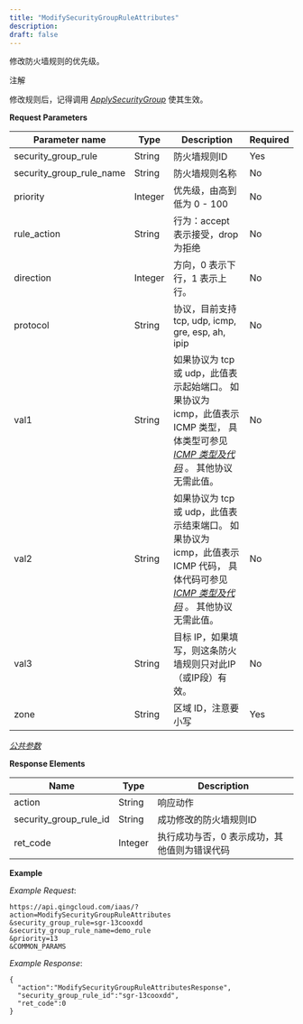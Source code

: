 ```yaml
---
title: "ModifySecurityGroupRuleAttributes"
description: 
draft: false
---
```




修改防火墙规则的优先级。

注解

修改规则后，记得调用 [_ApplySecurityGroup_](apply_security_group.html#api-apply-security-group) 使其生效。

**Request Parameters**

| Parameter name | Type | Description | Required |
| --- | --- | --- | --- |
| security_group_rule | String | 防火墙规则ID | Yes |
| security_group_rule_name | String | 防火墙规则名称 | No |
| priority | Integer | 优先级，由高到低为 0 - 100 | No |
| rule_action | String | 行为：accept 表示接受，drop 为拒绝 | No |
| direction | Integer | 方向，0 表示下行，1 表示上行。 | No |
| protocol | String | 协议，目前支持 tcp, udp, icmp, gre, esp, ah, ipip | No |
| val1 | String | 如果协议为 tcp 或 udp，此值表示起始端口。 如果协议为 icmp，此值表示 ICMP 类型， 具体类型可参见 [_ICMP 类型及代码_](../../common/security_group_rule_icmp_type.html#security-group-rule-icmp-type) 。 其他协议无需此值。 | No |
| val2 | String | 如果协议为 tcp 或 udp，此值表示结束端口。 如果协议为 icmp，此值表示 ICMP 代码， 具体代码可参见 [_ICMP 类型及代码_](../../common/security_group_rule_icmp_type.html#security-group-rule-icmp-type) 。 其他协议无需此值。 | No |
| val3 | String | 目标 IP，如果填写，则这条防火墙规则只对此IP（或IP段）有效。 | No |
| zone | String | 区域 ID，注意要小写 | Yes |

[_公共参数_](../../common/parameters.html#api-common-parameters)

**Response Elements**

| Name | Type | Description |
| --- | --- | --- |
| action | String | 响应动作 |
| security_group_rule_id | String | 成功修改的防火墙规则ID |
| ret_code | Integer | 执行成功与否，0 表示成功，其他值则为错误代码 |

**Example**

_Example Request_:

```
https://api.qingcloud.com/iaas/?action=ModifySecurityGroupRuleAttributes
&security_group_rule=sgr-13cooxdd
&security_group_rule_name=demo_rule
&priority=13
&COMMON_PARAMS
```

_Example Response_:

```
{
  "action":"ModifySecurityGroupRuleAttributesResponse",
  "security_group_rule_id":"sgr-13cooxdd",
  "ret_code":0
}
```

